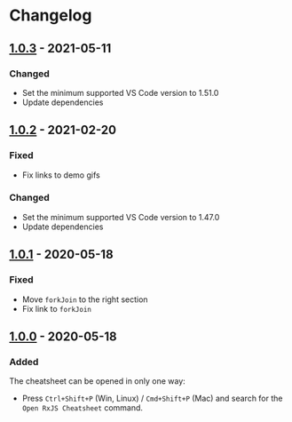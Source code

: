 # Changelog

## [1.0.3](https://github.com/dzhavat/rxjs-cheatsheet/compare/1.0.2...1.0.3) - 2021-05-11

### Changed

- Set the minimum supported VS Code version to 1.51.0
- Update dependencies

## [1.0.2](https://github.com/dzhavat/rxjs-cheatsheet/compare/1.0.1...1.0.2) - 2021-02-20

### Fixed

- Fix links to demo gifs

### Changed

- Set the minimum supported VS Code version to 1.47.0
- Update dependencies

## [1.0.1](https://github.com/dzhavat/rxjs-cheatsheet/compare/1.0.0...1.0.1) - 2020-05-18

### Fixed

* Move `forkJoin` to the right section
* Fix link to `forkJoin`

## [1.0.0](https://github.com/dzhavat/rxjs-cheatsheet/releases/tag/1.0.0) - 2020-05-18

### Added

The cheatsheet can be opened in only one way:

* Press `Ctrl+Shift+P` (Win, Linux) / `Cmd+Shift+P` (Mac) and search for the `Open RxJS Cheatsheet` command.

